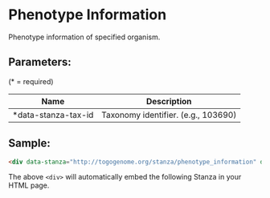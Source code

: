 Phenotype Information
=====================

Phenotype information of specified organism.

## Parameters:

(* = required)

| Name                 | Description                          |
|----------------------|--------------------------------------|
| *data-stanza-tax-id  | Taxonomy identifier. (e.g., 103690)  |

## Sample:

```html
<div data-stanza="http://togogenome.org/stanza/phenotype_information" data-stanza-tax-id="103690"></div>
```

The above `<div>` will automatically embed the following Stanza in your HTML page.

<div data-stanza="/stanza/phenotype_information" data-stanza-tax-id="103690"></div>
